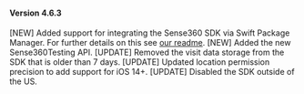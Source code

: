#### Version 4.6.3
[NEW] Added support for integrating the Sense360 SDK via Swift Package Manager. For further details on this see [our readme](https://).
[NEW] Added the new Sense360Testing API.
[UPDATE] Removed the visit data storage from the SDK that is older than 7 days.
[UPDATE] Updated location permission precision to add support for iOS 14+.
[UPDATE] Disabled the SDK outside of the US.

